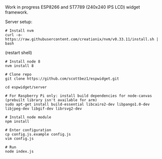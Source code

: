 Work in progress ESP8266 and ST7789 (240x240 IPS LCD) widget framework.


Server setup:
```
# Install nvm
curl -o- https://raw.githubusercontent.com/creationix/nvm/v0.33.11/install.sh | bash
```
(restart shell)
```
# Install node 8
nvm install 8

# Clone repo
git clone https://github.com/scottbez1/espwidget.git

cd espwidget/server

# For Raspberry Pi only: install build dependencies for node-canvas (prebuilt library isn't available for arm)
sudo apt-get install build-essential libcairo2-dev libpango1.0-dev libjpeg-dev libgif-dev librsvg2-dev

# Install node module
npm install

# Enter configuration
cp config.js.example config.js
vim config.js

# Run
node index.js
```

